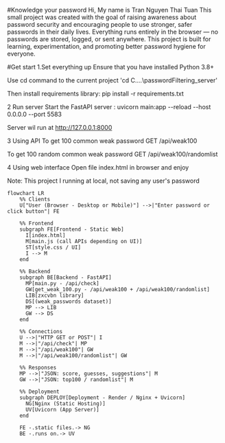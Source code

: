 #Knowledge your password
Hi, My name is Tran Nguyen Thai Tuan
This small project was created with the goal of raising awareness about password security and encouraging people to use stronger, safer passwords in their daily lives. Everything runs entirely in the browser — no passwords are stored, logged, or sent anywhere. This project is built for learning, experimentation, and promoting better password hygiene for everyone.

#Get start
1.Set everything up
Ensure that you have installed Python 3.8+

Use cd command to the current project
'cd C\....\passwordFiltering_server\'

Then install requirements library:
pip install -r requirements.txt

2 Run server
Start the FastAPI server : 
uvicorn main:app --reload --host 0.0.0.0 --port 5583

Server wil run at http://127.0.0.1:8000

3 Using API
To get 100 common weak password
GET /api/weak100

To get 100 random common weak password
GET /api/weak100/randomlist

4 Using web interface
Open file index.html in browser and enjoy

Note: 
This project I running at local, not saving any user's password

```mermaid
flowchart LR
    %% Clients
    U["User (Browser - Desktop or Mobile)"] -->|"Enter password or click button"| FE

    %% Frontend
    subgraph FE[Frontend - Static Web]
      I[index.html]
      M[main.js (call APIs depending on UI)]
      ST[style.css / UI]
      I --> M
    end

    %% Backend
    subgraph BE[Backend - FastAPI]
      MP[main.py - /api/check]
      GW[get_weak_100.py - /api/weak100 + /api/weak100/randomlist]
      LIB[zxcvbn library]
      DS[(weak_passwords dataset)]
      MP --> LIB
      GW --> DS
    end

    %% Connections
    U -->|"HTTP GET or POST"| I
    M -->|"/api/check"| MP
    M -->|"/api/weak100"| GW
    M -->|"/api/weak100/randomlist"| GW

    %% Responses
    MP -->|"JSON: score, guesses, suggestions"| M
    GW -->|"JSON: top100 / randomlist"| M

    %% Deployment
    subgraph DEPLOY[Deployment - Render / Nginx + Uvicorn]
      NG[Nginx (Static Hosting)]
      UV[Uvicorn (App Server)]
    end

    FE -.static files.-> NG
    BE -.runs on.-> UV
